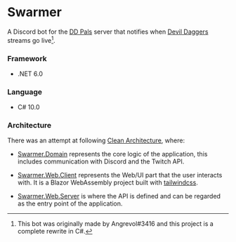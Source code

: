 # Swarmer

A Discord bot for the [DD Pals](https://discord.gg/jMRumVerj2) server that notifies when [Devil Daggers](https://store.steampowered.com/app/422970/Devil_Daggers/) streams go live[^1].

### Framework
- .NET 6.0

### Language
- C# 10.0

### Architecture
There was an attempt at following [Clean Architecture](https://blog.cleancoder.com/uncle-bob/2012/08/13/the-clean-architecture.html), where:

* [Swarmer.Domain](Swarmer.Domain) represents the core logic of the application, this includes communication with Discord and the Twitch API.


* [Swarmer.Web.Client](Swarmer.Web.Client) represents the Web/UI part that the user interacts with. It is a Blazor WebAssembly project built with [tailwindcss](https://tailwindcss.com/).


* [Swarmer.Web.Server](Swarmer.Web.Server) is where the API is defined and can be regarded as the entry point of the application.

[^1]: This bot was originally made by
Angrevol#3416 and this project is a complete rewrite in C#.
